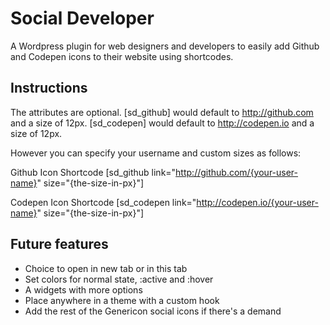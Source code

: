 Social Developer
================

A Wordpress plugin for web designers and developers to easily add Github and Codepen icons to their website using shortcodes.

Instructions
------------
The attributes are optional.
[sd_github] would default to http://github.com and a size of 12px.
[sd_codepen] would default to http://codepen.io and a size of 12px.

However you can specify your username and custom sizes as follows:

Github Icon Shortcode
[sd_github link="http://github.com/{your-user-name}" size="{the-size-in-px}"]

Codepen Icon Shortcode
[sd_codepen link="http://codepen.io/{your-user-name}" size="{the-size-in-px}"]

Future features
---------------
* Choice to open in new tab or in this tab
* Set colors for normal state, :active and :hover
* A widgets with more options
* Place anywhere in a theme with a custom hook
* Add the rest of the Genericon social icons if there's a demand

